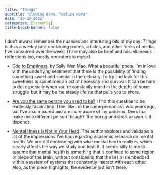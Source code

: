 ```yaml
---
title: "Things"
subtitle: "Slowing down, feeling more"
date: "10-30-2022"
categories: [recently]
title-block-banner: false
---
```


I don't always remember the nuances and interesting bits of my day. *Things* is thus a weekly post containing poems, articles, and other forms of media I've consumed over the week. There may also be brief and miscellaneous reflections too, mostly reminders to myself.

- [Ode to Emptiness](https://nahhhlina.tumblr.com/post/631910184201142272/ode-to-emptiness-sally-wen-mao), by Sally Wen Mao. What a beautiful poem. I'm in love with the underlying sentiment that there is the possibility of finding something sweet and special in the ordinary. To try and look for this sweetness is sometimes an act of necessity and survival. It can be hard to do, especially when you're constantly mired in the depths of some struggle, but it may be the steady lifeline that pulls you to shore.

- [Are you the same person you used to be?](https://www.newyorker.com/magazine/2022/10/10/are-you-the-same-person-you-used-to-be-life-is-hard-the-origins-of-you) I find this question to be endlessly fascinating. I feel like I'm the same person as I was years ago, but I've also matured and am more aware of my patterns. Does that make me a different person though? The boring and short answer is it depends.

- [Mental Illness is Not in Your Head](https://www.bostonreview.net/articles/mental-illness-is-not-in-your-head/). The author explores and validates a lot of the impressions I've had regarding academic research on mental health. We are still contending with what mental health really is, which clearly affects the way we study and treat it. It seems silly to me to assume that mental health is something that is confined to some region or piece of the brain, without considering that the brain is embedded within a system of systems that constantly interact with each other. Also, as the piece highlights, the evidence just isn't there.

